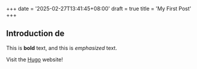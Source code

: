 +++
date = '2025-02-27T13:41:45+08:00'
draft = true
title = 'My First Post'
+++


## Introduction de

This is **bold** text, and this is *emphasized* text.

Visit the [Hugo](https://gohugo.io) website!